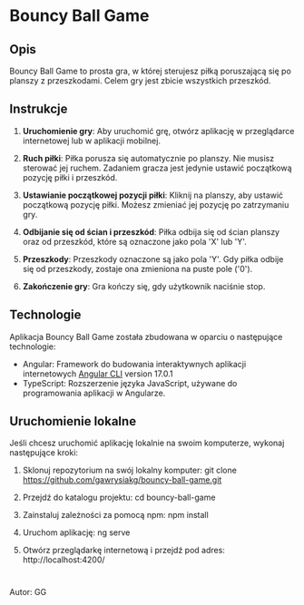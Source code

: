 # Bouncy Ball Game

## Opis

Bouncy Ball Game to prosta gra, w której sterujesz piłką poruszającą się po planszy z przeszkodami. Celem gry jest zbicie wszystkich przeszkód.

## Instrukcje

1. **Uruchomienie gry**: Aby uruchomić grę, otwórz aplikację w przeglądarce internetowej lub w aplikacji mobilnej.

2. **Ruch piłki**: Piłka porusza się automatycznie po planszy. Nie musisz sterować jej ruchem. Zadaniem gracza jest jedynie ustawić początkową pozycję piłki i przeszkód.

3. **Ustawianie początkowej pozycji piłki**: Kliknij na planszy, aby ustawić początkową pozycję piłki. Możesz zmieniać jej pozycję po zatrzymaniu gry.

4. **Odbijanie się od ścian i przeszkód**: Piłka odbija się od ścian planszy oraz od przeszkód, które są oznaczone jako pola 'X' lub 'Y'.

5. **Przeszkody**: Przeszkody oznaczone są jako pola 'Y'. Gdy piłka odbije się od przeszkody, zostaje ona zmieniona na puste pole ('0').

6. **Zakończenie gry**: Gra kończy się, gdy użytkownik naciśnie stop.

## Technologie

Aplikacja Bouncy Ball Game została zbudowana w oparciu o następujące technologie:

- Angular: Framework do budowania interaktywnych aplikacji internetowych [Angular CLI](https://github.com/angular/angular-cli) version 17.0.1
- TypeScript: Rozszerzenie języka JavaScript, używane do programowania aplikacji w Angularze.

## Uruchomienie lokalne

Jeśli chcesz uruchomić aplikację lokalnie na swoim komputerze, wykonaj następujące kroki:

1. Sklonuj repozytorium na swój lokalny komputer:
   git clone https://github.com/gawrysiakg/bouncy-ball-game.git

2. Przejdź do katalogu projektu:
   cd bouncy-ball-game

3. Zainstaluj zależności za pomocą npm:
   npm install

4. Uruchom aplikację:
   ng serve

5. Otwórz przeglądarkę internetową i przejdź pod adres:
   http://localhost:4200/

#

Autor: GG
